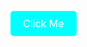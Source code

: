 <a href="https://example.com" style="display: inline-block; padding: 10px 20px; font-size: 16px; color: white; background-color: #00ffff; border-radius: 5px; text-align: center; text-decoration: none;">Click Me</a>
